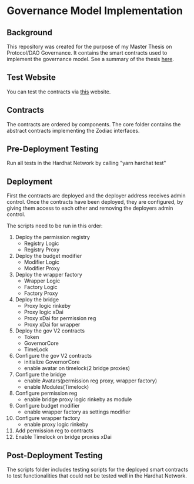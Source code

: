 # Governance Model Implementation

## Background

This repository was created for the purpose of my Master Thesis on Protocol/DAO Governance. It contains the smart contracts used to implement the governance model. See a summary of the thesis [here]((./SpringDAO_PPT_Final.pdf)).

## Test Website

You can test the contracts via [this](./https://main.druh7epd3cpu6.amplifyapp.com/) website.

## Contracts

The contracts are ordered by components. The core folder contains the abstract contracts implementing the Zodiac interfaces.

## Pre-Deployment Testing

Run all tests in the Hardhat Network by calling "yarn hardhat test"

## Deployment

First the contracts are deployed and the deployer address receives admin control. Once the contracts have been deployed, they are configured, by giving them access to each other and removing the deployers admin control.

The scripts need to be run in this order:

1. Deploy the permission registry
   - Registry Logic
   - Registry Proxy
2. Deploy the budget modifier
   - Modifier Logic
   - Modifier Proxy
3. Deploy the wrapper factory
   - Wrapper Logic
   - Factory Logic
   - Factory Proxy
4. Deploy the bridge
   - Proxy logic rinkeby
   - Proxy logic xDai
   - Proxy xDai for permission reg
   - Proxy xDai for wrapper
5. Deploy the gov V2 contracts
   - Token
   - GovernorCore
   - TimeLock
6. Configure the gov V2 contracts
   - initialize GovernorCore
   - enable avatar on timelock(2 bridge proxies)
7. Configure the bridge
   - enable Avatars(permission reg proxy, wrapper factory)
   - enable Modules(Timelock)
8. Configure permission reg
   - enable bridge proxy logic rinkeby as module
9. Configure budget modifier
   - enable wrapper factory as settings modifier
10. Configure wrapper factory
    - enable proxy logic rinkeby
11. Add permission reg to contracts
12. Enable Timelock on bridge proxies xDai

## Post-Deployment Testing

The scripts folder includes testing scripts for the deployed smart contracts to test functionalities that could not be tested well in the Hardhat Network.
